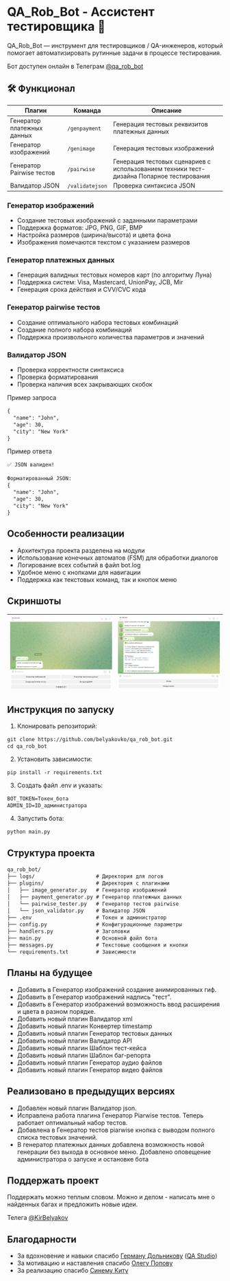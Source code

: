 # QA_Rob_Bot - Ассистент тестировщика 🤖

QA_Rob_Bot — инструмент для тестировщиков / QA-инженеров, который помогает автоматизировать рутинные задачи в процессе тестирования. 

Бот доступен онлайн в Телеграм [@qa_rob_bot](https://t.me/KirBelyakov)

## 🛠 Функционал

| Плагин          | Команда       | Описание                          |
|-----------------|--------------|-----------------------------------|
| Генератор платежных данных | `/genpayment` | Генерация тестовых реквизитов платежных данных |
| Генератор изображений | `/genimage` | Генерация  тестовых изображений |
| Генератор Pairwise тестов | `/pairwise`  | Генерация тестовых сценариев с использованием техники тест-дизайна Попарное тестирования |
| Валидатор JSON | `/validatejson`  | Проверка синтаксиса JSON |

### Генератор изображений

* Создание тестовых изображений с заданными параметрами
* Поддержка форматов: JPG, PNG, GIF, BMP
* Настройка размеров (ширина/высота) и цвета фона
* Изображения помечаются текстом с указанием размеров

### Генератор платежных данных

* Генерация валидных тестовых номеров карт (по алгоритму Луна)
* Поддержка систем: Visa, Mastercard, UnionPay, JCB, Mir
* Генерация срока действия и CVV/CVC кода

### Генератор pairwise тестов

* Создание оптимального набора тестовых комбинаций
* Создание полного набора комбинаций
* Поддержка произвольного количества параметров и значений

### Валидатор JSON

* Проверка корректности синтаксиса
* Проверка форматирования
* Проверка наличия всех закрывающих скобок

Пример запроса
```
{
  "name": "John",
  "age": 30,
  "city": "New York"
}
```
Пример ответа
```
✅ JSON валиден!

Форматированный JSON:
{
  "name": "John",
  "age": 30,
  "city": "New York"
}
```

## Особенности реализации

* Архитектура проекта разделена на модули
* Использование конечных автоматов (FSM) для обработки диалогов
* Логирование всех событий в файл bot.log
* Удобное меню с кнопками для навигации
* Поддержка как текстовых команд, так и кнопок меню

## Скриншоты

| ![alt text](<screenshots/Image 2025-06-23 23.12.54.png>) | ![alt text](<screenshots/Image 2025-06-23 23.14.31.png>) | 
|-----------------|--------------|

## Инструкция по запуску

1. Клонировать репозиторий:
```
git clone https://github.com/belyakovko/qa_rob_bot.git
cd qa_rob_bot
```
2. Установить зависимости:
```
pip install -r requirements.txt
```
3. Создать файл .env и указать:
```
BOT_TOKEN=Токен_бота
ADMIN_ID=ID_администратора
```
4. Запустить бота:
```
python main.py
```

## Структура проекта
```
qa_rob_bot/
├── logs/                    # Директория для логов
├── plugins/                 # Директория с плагинами
│   ├── image_generator.py   # Генератор изображений
│   ├── payment_generator.py # Генератор платежных данных
│   └── pairwise_tester.py   # Генератор тестов pairwise
│   └── json_validator.py    # Валидатор JSON
├── .env                     # Токен и администратор
├── config.py                # Конфигурационные параметры
├── handlers.py              # Заголовки
├── main.py                  # Основной файл бота
├── messages.py              # Текстовые сообщения и кнопки
└── requirements.txt         # Зависимости
```
## Планы на будущее

* Добавить в Генератор изображений создание анимированных гиф.
* Добавить в Генератор изображений надпись "тест".
* Добавить в Генератор изображений возможность ввод расширения и цвета в разном порядке. 
* Добавить новый плагин Валидатор xml
* Добавить новый плагин Конвертер timestamp
* Добавить новый плагин Генератор тестовых данных
* Добавить новый плагин Валидатор API
* Добавить новый плагин Шаблон тест-кейса
* Добавить новый плагин Шаблон баг-репорта
* Добавить новый плагин Генератор аудио файлов
* Добавить новый плагин Генератор видео файлов

## Реализовано в предыдущих версиях
* Добавлен новый плагин Валидатор json.
* Исправлена работа плагина Генератор Piarwise тестов. Теперь работает оптимальный набор тестов.
* Добавлена в Генератор тестов piarwise кнопка с выводом полного списка тестовых значений. 
* В генератор платежных данных добавлена возможность новой генерации без выхода в основное меню.
Добавлено оповещение администратора о запуске и остановке бота

## Поддержать проект
Поддержать можно теплым словом. Можно и делом - написать мне о найденных багах и предложить новые идеи.

Телега [@KirBelyakov](https://t.me/KirBelyakov)

## Благодарности
* За вдохновение и навыки спасибо [Герману Дольникову](https://github.com/German-D) ([QA Studio](https://qa.studio/))
* За мотивацию и наставления спасибо [Олегу Попову]( https://github.com/radiantbald) 
* За реализацию спасибо [Синему Киту](https://chat.deepseek.com/)
